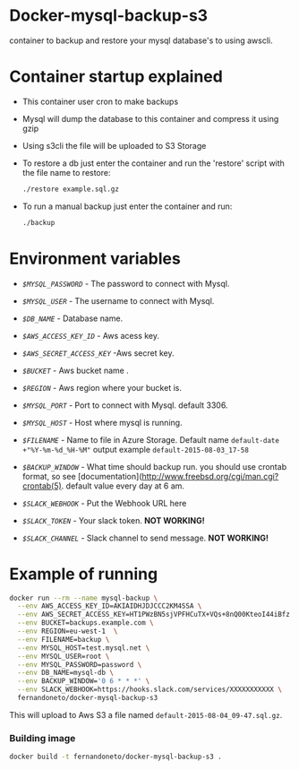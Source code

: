 # Docker-mysql-backup-s3

container to backup and restore your mysql database's to using awscli.

# Container startup explained

* This container user cron to make backups
* Mysql will dump the database to this container and compress it using gzip
* Using s3cli the file will be uploaded to S3 Storage
* To restore a db just enter the container and run the 'restore' script with the file name to restore:

  ```bash
  ./restore example.sql.gz
  ```

* To run a manual backup just enter the container and run:

  ```bash
  ./backup
  ```

# Environment variables

- _`$MYSQL_PASSWORD`_ - The password to connect with Mysql.
- _`$MYSQL_USER`_ - The username to connect with Mysql.
- _`$DB_NAME`_ - Database name.
- _`$AWS_ACCESS_KEY_ID`_ - Aws acess key.
- _`$AWS_SECRET_ACCESS_KEY`_ -Aws secret key.
- _`$BUCKET`_ - Aws bucket name .
- _`$REGION`_ - Aws region where your bucket is.
- _`$MYSQL_PORT`_ - Port to connect with Mysql. default 3306.
- _`$MYSQL_HOST`_ - Host where mysql is running.
- _`$FILENAME`_ - Name to file in Azure Storage. Default name `default-date +"%Y-%m-%d_%H-%M"` output example `default-2015-08-03_17-58`
- _`$BACKUP_WINDOW`_ - What time should backup run. you should use crontab format, so see [documentation](http://www.freebsd.org/cgi/man.cgi?crontab(5). default value every day at 6 am.
- _`$SLACK_WEBHOOK`_ - Put the Webhook URL here

- _`$SLACK_TOKEN`_ - Your slack token. **NOT WORKING!**
- _`$SLACK_CHANNEL`_ - Slack channel to send message. **NOT WORKING!**

# Example of running

```bash
docker run --rm --name mysql-backup \
  --env AWS_ACCESS_KEY_ID=AKIAIDHJDJCCC2KM4SSA \
  --env AWS_SECRET_ACCESS_KEY=HT1PWzBN5sjVPFHCuTX+VQs+8nQ00KteoI44iBfz \
  --env BUCKET=backups.example.com \
  --env REGION=eu-west-1  \
  --env FILENAME=backup \
  --env MYSQL_HOST=test.mysql.net \
  --env MYSQL_USER=root \
  --env MYSQL_PASSWORD=password \
  --env DB_NAME=mysql-db \
  --env BACKUP_WINDOW='0 6 * * *' \
  --env SLACK_WEBHOOK=https://hooks.slack.com/services/XXXXXXXXXXX \ 
  fernandoneto/docker-mysql-backup-s3

```

This will upload to Aws S3 a file named `default-2015-08-04_09-47.sql.gz`.

### Building image

```bash
docker build -t fernandoneto/docker-mysql-backup-s3 .
```
